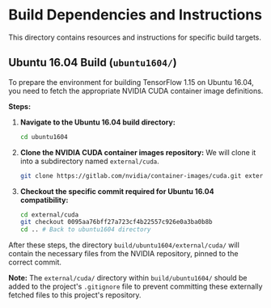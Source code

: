 # Build Dependencies and Instructions

This directory contains resources and instructions for specific build targets.

## Ubuntu 16.04 Build (`ubuntu1604/`)

To prepare the environment for building TensorFlow 1.15 on Ubuntu 16.04, you need to fetch the appropriate NVIDIA CUDA container image definitions.

**Steps:**

1.  **Navigate to the Ubuntu 16.04 build directory:**
    ```bash
    cd ubuntu1604
    ```

2.  **Clone the NVIDIA CUDA container images repository:**
    We will clone it into a subdirectory named `external/cuda`.
    ```bash
    git clone https://gitlab.com/nvidia/container-images/cuda.git external/cuda
    ```

3.  **Checkout the specific commit required for Ubuntu 16.04 compatibility:**
    ```bash
    cd external/cuda
    git checkout 0095aa76bff27a723cf4b22557c926e0a3ba0b8b
    cd .. # Back to ubuntu1604 directory
    ```

After these steps, the directory `build/ubuntu1604/external/cuda/` will contain the necessary files from the NVIDIA repository, pinned to the correct commit.

**Note:** The `external/cuda/` directory within `build/ubuntu1604/` should be added to the project's `.gitignore` file to prevent committing these externally fetched files to this project's repository. 